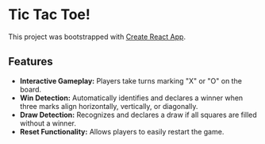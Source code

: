 # Tic Tac Toe!

This project was bootstrapped with [Create React App](https://github.com/facebook/create-react-app).

## Features

- **Interactive Gameplay:** Players take turns marking "X" or "O" on the board.
- **Win Detection:** Automatically identifies and declares a winner when three marks align horizontally, vertically, or diagonally.
- **Draw Detection:** Recognizes and declares a draw if all squares are filled without a winner.
- **Reset Functionality:** Allows players to easily restart the game.
